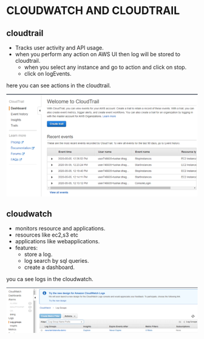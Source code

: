 # CLOUDWATCH AND CLOUDTRAIL

## cloudtrail

- Tracks user activity and API usage.
- when you perform any action on AWS UI then log will be stored to cloudtrail.
  - when you select any instance and go to action and click on stop.
  - click on logEvents.

here you can see actions in the cloudtrail.

<img src="img/cloudTrail.png">


## cloudwatch

- monitors resource and applications.
- resources like ec2,s3 etc
- applications like webapplications.
- features:
  - store a log. 
  - log search by sql queries. 
  - create a dashboard.

you ca see logs in the cloudwatch.


<img src="img/cloudWatch.png">
